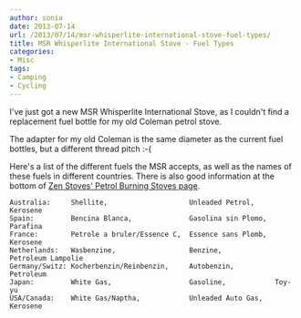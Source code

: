 ```yaml
---
author: sonia
date: 2013-07-14
url: /2013/07/14/msr-whisperlite-international-stove-fuel-types/
title: MSR Whisperlite International Stove - Fuel Types
categories:
- Misc
tags:
- Camping
- Cycling
---
```


I've just got a new MSR Whisperlite International Stove, as I couldn't find a replacement fuel bottle for my old Coleman petrol stove.

<!--more-->

The adapter for my old Coleman is the same diameter as the current fuel
bottles, but a different thread pitch :-(

Here's a list of the different fuels the MSR accepts, as well as the names of these fuels in different countries. There is also good information at the bottom of [Zen Stoves' Petrol Burning Stoves page](http://zenstoves.net/Petrol.htm#Fuels).


    Australia:     Shellite,                    Unleaded Petrol,     Kerosene
    Spain:         Bencina Blanca,              Gasolina sin Plomo,  Parafina
    France:        Petrole a bruler/Essence C,  Essence sans Plomb,  Kerosene
    Netherlands:   Wasbenzine,                  Benzine,             Petroleum Lampolie
    Germany/Switz: Kocherbenzin/Reinbenzin,     Autobenzin,          Petroleum
    Japan:         White Gas,                   Gasoline,            Toy-yu
    USA/Canada:    White Gas/Naptha,            Unleaded Auto Gas,   Kerosene

